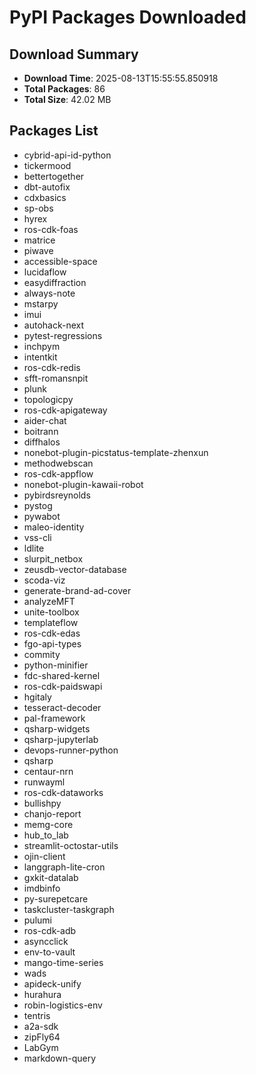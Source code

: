 # PyPI Packages Downloaded

## Download Summary
- **Download Time**: 2025-08-13T15:55:55.850918
- **Total Packages**: 86
- **Total Size**: 42.02 MB

## Packages List
- cybrid-api-id-python
- tickermood
- bettertogether
- dbt-autofix
- cdxbasics
- sp-obs
- hyrex
- ros-cdk-foas
- matrice
- piwave
- accessible-space
- lucidaflow
- easydiffraction
- always-note
- mstarpy
- imui
- autohack-next
- pytest-regressions
- inchpym
- intentkit
- ros-cdk-redis
- sfft-romansnpit
- plunk
- topologicpy
- ros-cdk-apigateway
- aider-chat
- boitrann
- diffhalos
- nonebot-plugin-picstatus-template-zhenxun
- methodwebscan
- ros-cdk-appflow
- nonebot-plugin-kawaii-robot
- pybirdsreynolds
- pystog
- pywabot
- maleo-identity
- vss-cli
- ldlite
- slurpit_netbox
- zeusdb-vector-database
- scoda-viz
- generate-brand-ad-cover
- analyzeMFT
- unite-toolbox
- templateflow
- ros-cdk-edas
- fgo-api-types
- commity
- python-minifier
- fdc-shared-kernel
- ros-cdk-paidswapi
- hgitaly
- tesseract-decoder
- pal-framework
- qsharp-widgets
- qsharp-jupyterlab
- devops-runner-python
- qsharp
- centaur-nrn
- runwayml
- ros-cdk-dataworks
- bullishpy
- chanjo-report
- memg-core
- hub_to_lab
- streamlit-octostar-utils
- ojin-client
- langgraph-lite-cron
- gxkit-datalab
- imdbinfo
- py-surepetcare
- taskcluster-taskgraph
- pulumi
- ros-cdk-adb
- asyncclick
- env-to-vault
- mango-time-series
- wads
- apideck-unify
- hurahura
- robin-logistics-env
- tentris
- a2a-sdk
- zipFly64
- LabGym
- markdown-query
